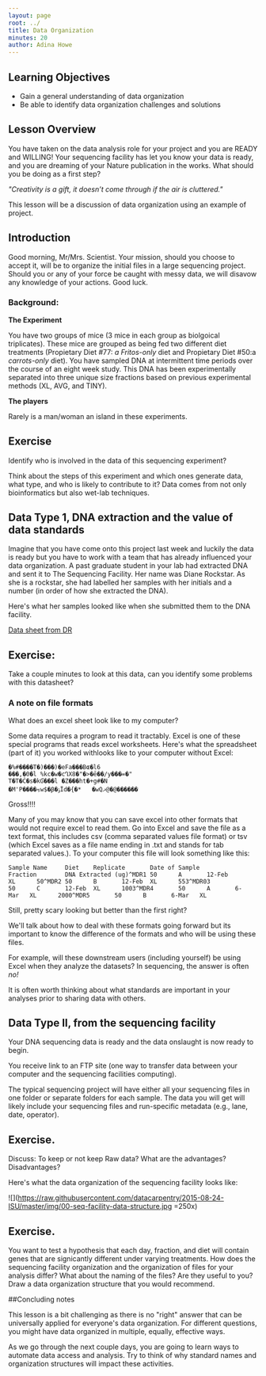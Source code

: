 ```yaml
---
layout: page
root: ../
title: Data Organization
minutes: 20
author: Adina Howe
---
```


## Learning Objectives

* Gain a general understanding of data organization
* Be able to identify data organization challenges and solutions

## Lesson Overview

You have taken on the data analysis role for your project and you are READY and WILLING!  Your sequencing facility has let you know your data is ready, and you are dreaming of your Nature publication in the works.  What should you be doing as a first step?

*"Creativity is a gift, it doesn’t come through if the air is cluttered."*

This lesson will be a discussion of data organization using an example of project.

## Introduction

Good morning, Mr/Mrs. Scientist.  Your mission, should you choose to accept it, will be to organize the initial files in a large sequencing project.  Should you or any of your force be caught with messy data, we will disavow any knowledge of your actions.  Good luck.

### Background:

**The Experiment**  

You have two groups of mice (3 mice in each group as biolgoical triplicates).  These mice are grouped as being fed two different diet treatments (Propietary Diet #77: *a Fritos-only* diet and Propietary Diet #50:a *carrots-only* diet).  You have sampled DNA at intermittent time periods over the course of an eight week study.  This DNA has been experimentally separated into three unique size fractions based on previous experimental methods (XL, AVG, and TINY).

**The players**  

Rarely is a man/woman an island in these experiments.

## Exercise

Identify who is involved in the data of this sequencing experiment?  

Think about the steps of this experiment and which ones generate data, what type, and who is likely to contribute to it?  Data comes from not only bioinformatics but also wet-lab techniques.

## Data Type 1, DNA extraction and the value of data standards

Imagine that you have come onto this project last week and luckily the data is ready but you have to work with a team that has already influenced your data organization.  A past graduate student in your lab had extracted DNA and sent it to The Sequencing Facility.  Her name was Diane Rockstar.  As she is a rockstar, she had labelled her samples with her initials and a number (in order of how she extracted the DNA).

Here's what her samples looked like when she submitted them to the DNA facility.

[Data sheet from DR](https://github.com/datacarpentry/2015-08-24-ISU/blob/master/img/00-lesson-spreadsheet.xlsx?raw=true)

## Exercise:

Take a couple minutes to look at this data, can you identify some problems with this datasheet?

### A note on file formats

What does an excel sheet look like to my computer?

Some data requires a program to read it tractably.  Excel is one of these special programs that reads excel worksheets.  Here's what the spreadsheet (part of it) you worked withlooks like to your computer without Excel:
      
    �%#����T�)���)�eFa���Bɶ�l6
    ���,�0�l %kc�w�cՂX8�"�>�ē��/y���=�"
    T�T�Ċ�s�kƓ���l �Z���ht�+g#ؘ�N
    �M'P����ㆶw$�β�ݹΪd�{�*	�wQޛ@�@������


Gross!!!! 

Many of you may know that you can save excel into other formats that would not require excel to read them.   Go into Excel and save the file as a text format, this includes csv (comma separated values file format) or tsv (which Excel saves as a file name ending in .txt and stands for tab separated values.).  To your computer this file will look something like this:

    Sample Name     Diet    Replicate       Date of Sample      
    Fraction        DNA Extracted (ug)^MDR1 50      A       12-Feb  
    XL      50^MDR2 50      B       12-Feb  XL      553^MDR03       
    50      C       12-Feb  XL      1003^MDR4       50      A       6-
    Mar   XL      2000^MDR5       50      B       6-Mar   XL      

Still, pretty scary looking but better than the first right?  

We'll talk about how to deal with these formats going forward but its important to know the difference of the formats and who will be using these files.  

For example, will these downstream users (including yourself) be using Excel when they analyze the datasets?   In sequencing, the answer is often *no!*  

It is often worth thinking about what standards are important in your analyses prior to sharing data with others.

## Data Type II, from the sequencing facility

Your DNA sequencing data is ready and the data onslaught is now ready to begin.  

You receive link to an FTP site (one way to transfer data between your computer and the sequencing facilities computing).  

The typical sequencing project will have either all your sequencing files in one folder or separate folders for each sample.  The data you will get will likely include your sequencing files and run-specific metadata (e.g., lane, date, operator).

## Exercise.  

Discuss:  To keep or not keep Raw data?  What are the advantages?  Disadvantages?

Here's what the data organization of the sequencing facility looks like:

![](https://raw.githubusercontent.com/datacarpentry/2015-08-24-ISU/master/img/00-seq-facility-data-structure.jpg =250x)


## Exercise.  

You want to test a hypothesis that each day, fraction, and diet will contain genes that are signicantly different under varying treatments.  How does the sequencing facility organization and the organization of files for your analysis differ?  What about the naming of the files?  Are they useful to you?  Draw a data organization structure that you would recommend.

##Concluding notes

This lesson is a bit challenging as there is no "right" answer that can be universally applied for everyone's data organization.  For different questions, you might have data organized in multiple, equally, effective ways.  

As we go through the next couple days, you are going to learn ways to automate data access and analysis.  Try to think of why standard names and organization structures will impact these activities.


